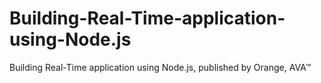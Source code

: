 # Building-Real-Time-application-using-Node.js
Building Real-Time application using Node.js, published by Orange, AVA™
